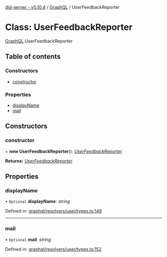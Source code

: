 [did-server - v0.10.4](../README.md) / [GraphQL](../modules/graphql.md) / UserFeedbackReporter

# Class: UserFeedbackReporter

[GraphQL](../modules/graphql.md).UserFeedbackReporter

## Table of contents

### Constructors

- [constructor](graphql.userfeedbackreporter.md#constructor)

### Properties

- [displayName](graphql.userfeedbackreporter.md#displayname)
- [mail](graphql.userfeedbackreporter.md#mail)

## Constructors

### constructor

\+ **new UserFeedbackReporter**(): [*UserFeedbackReporter*](graphql.userfeedbackreporter.md)

**Returns:** [*UserFeedbackReporter*](graphql.userfeedbackreporter.md)

## Properties

### displayName

• `Optional` **displayName**: *string*

Defined in: [graphql/resolvers/user/types.ts:149](https://github.com/Puzzlepart/did/blob/dev/server/graphql/resolvers/user/types.ts#L149)

___

### mail

• `Optional` **mail**: *string*

Defined in: [graphql/resolvers/user/types.ts:152](https://github.com/Puzzlepart/did/blob/dev/server/graphql/resolvers/user/types.ts#L152)
